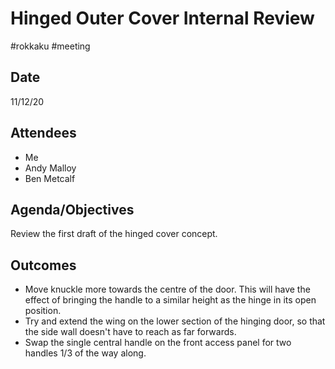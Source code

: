 # Hinged Outer Cover Internal Review
#rokkaku #meeting

## Date
11/12/20

## Attendees
- Me
- Andy Malloy
- Ben Metcalf

## Agenda/Objectives
Review the first draft of the hinged cover concept.

## Outcomes
- Move knuckle more towards the centre of the door. This will have the effect of bringing the handle to a similar height as the hinge in its open position.
- Try and extend the wing on the lower section of the hinging door, so that the side wall doesn't have to reach as far forwards.
- Swap the single central handle on the front access panel for two handles 1/3 of the way along.